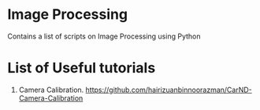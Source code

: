 # Image Processing

Contains a list of scripts on Image Processing using Python

# List of Useful tutorials

1. Camera Calibration. https://github.com/hairizuanbinnoorazman/CarND-Camera-Calibration
